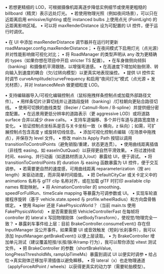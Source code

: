 •	若想更精细的 LOD，可根据摄像机距离逐步降低实例细节或使用更粗糙的 billboard（精灵）表示远处灯光。
•	若使用物理光照（例如夜间场景），可以只在近距离启用 emissive/lighting 或在 instanced bulbs 上使用点光 (PointLight) 的近距离影响区域。
•	可以将 maxRenderDistance 设为可配置的 UI 控件，便于运行时调优。

•	在 UI 中添加 maxRenderDistance 调节器并在运行时更新 roadManager.config.maxRenderDistance；
•	在夜间模式下启用灯光（点光源）并对性能影响做可视化对比；
•	将 RoadManager 的类型声明从 any 改为更精确的 types（如果你想在项目中开启 stricter TS 配置）。
•	在车身做侧向倾斜（banking）和摄像机平滑跟随，以增强弯道感。
•	在高速度下增加轮胎侧滑、转向输入到速度的耦合（欠/过转向模型）以更真实地表现操控。
•	提供 UI 控件实时调节 curveAmplitude/curveFrequency 和启用“夜间灯光”模式（点光源 + 发光材质），并对 InstancedMesh 做更细粒度 LOD。

•	支持编辑器导入/可视化编辑控制点（鼠标拖拽样条控制点或加载外部路径文件）。
•	用样条切片计算切线并让道路段旋转（banking）/灯柱朝向更贴合路径切线。
•	使用可切换的曲线类型（Bezier / Catmull-Rom / B-spline）并提供细分密度配置。
•	在远景用更低分辨率的道路表示（更 aggressive LOD）或将道路 surface 合并以减少 draw calls。
•	支持车道偏移、多个并行车道与道路宽度随 z 变化。
•	验证控制点坐标系是否与关卡坐标一致（x 横向，z 纵向）；如需，可扩展控制点包含高度 y 或旋转切线信息。
•	添加可视化控制点编辑（在场景中拖拽点），并保存为 level 文件。
•	修改 main.ts Apply Path 按钮以调用 transitionToControlPoints（避免销毁/重建，状态更连贯）。
•	使用曲线距离插值（非线性 easing，如 easeInOutQuad）以获得更自然平滑效果。
•	将过渡持续时间、easing、并行动画（如道路材质淡入/out）暴露给 UI，便于调试。
•	将 transitionToControlPoints 的 duration 与 easing 函数暴露为 UI 控件，便于交互调参。
•	若需要更自然的速度感，可用曲线距离 reparameterization（按 arc length）来驱动进度，而非简单时间插值。
•	把 DefaultCityCar 或关卡定义中的 animations 名称与 glTF clip 名称对齐，或在加载 glTF 时打印 available clip names 帮助映射。
•	将 AnimationController 的 smoothing、speedForFullRun、timeScale mapping 等暴露为可调参数或 UI。
•	实现车轮直接程序旋转（基于 vehicle.state.speed 与 profile.wheelRadius）和方向盘骨骼绑定。
•	使用 Rapier 还是 FakePhysicsWorld？（当前 main.ts 使用 FakePhysicsWorld）
•	是否需要我把 VehicleControllerFast 在每帧将 controller 的 lateral x 写回物理刚体（setBodyTransform），使视觉/物理完全一致？
•	暴露刹车事件给上层：目前 BrakeController.consumeEvent() 存在但 InputManager 没公开事件。如果需要 UI 或音效触发（短刹/长刹事件），我可以添加 InputManager.getBrakeEvent() 以便上层读取。
•	为 BrakeController 增加单元测试（建议覆盖短按/长按/脉冲/ramp 行为），我可以帮你添加 vitest 测试文件。
•	把 BrakeController 的参数（shortBrakeValue, longPressThresholdMs, rampUpTimeMs）暴露到调试 UI 以便实时调参
•	给占位->真实刚体迁移加平滑插值以避免瞬移。
•	将 lateral（x）也走物理通道（applyForceAtPoint / wheels）以获得更真实的动力学（需要轮胎模型）。